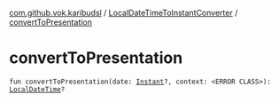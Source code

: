 [com.github.vok.karibudsl](../index.md) / [LocalDateTimeToInstantConverter](index.md) / [convertToPresentation](.)

# convertToPresentation

`fun convertToPresentation(date: `[`Instant`](http://docs.oracle.com/javase/6/docs/api/java/time/Instant.html)`?, context: <ERROR CLASS>): `[`LocalDateTime`](http://docs.oracle.com/javase/6/docs/api/java/time/LocalDateTime.html)`?`